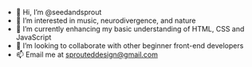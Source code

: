 - 👋 Hi, I’m @seedandsprout
- 👀 I’m interested in music, neurodivergence, and nature
- 🌱 I’m currently enhancing my basic understanding of HTML, CSS and JavaScript
- 💞️ I’m looking to collaborate with other beginner front-end developers
- 📫 Email me at sprouteddesign@gmail.com 

<!---
seedandsprout/seedandsprout is a ✨ special ✨ repository because its `README.md` (this file) appears on your GitHub profile.
You can click the Preview link to take a look at your changes.
--->
